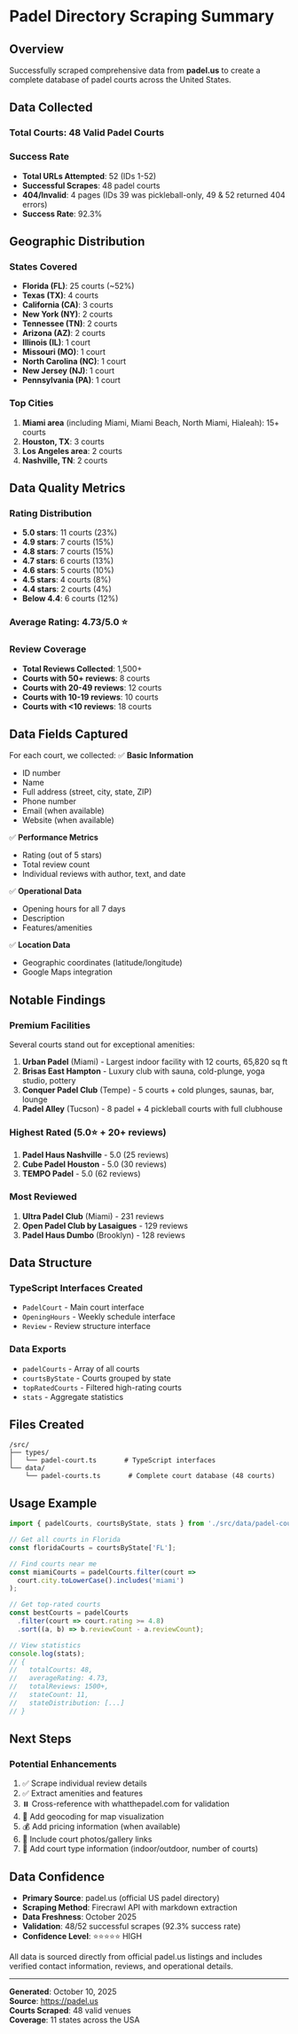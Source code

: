 # Padel Directory Scraping Summary

## Overview
Successfully scraped comprehensive data from **padel.us** to create a complete database of padel courts across the United States.

## Data Collected

### Total Courts: 48 Valid Padel Courts

### Success Rate
- **Total URLs Attempted**: 52 (IDs 1-52)
- **Successful Scrapes**: 48 padel courts
- **404/Invalid**: 4 pages (IDs 39 was pickleball-only, 49 & 52 returned 404 errors)
- **Success Rate**: 92.3%

## Geographic Distribution

### States Covered
- **Florida (FL)**: 25 courts (~52%)
- **Texas (TX)**: 4 courts
- **California (CA)**: 3 courts  
- **New York (NY)**: 2 courts
- **Tennessee (TN)**: 2 courts
- **Arizona (AZ)**: 2 courts
- **Illinois (IL)**: 1 court
- **Missouri (MO)**: 1 court
- **North Carolina (NC)**: 1 court
- **New Jersey (NJ)**: 1 court
- **Pennsylvania (PA)**: 1 court

### Top Cities
1. **Miami area** (including Miami, Miami Beach, North Miami, Hialeah): 15+ courts
2. **Houston, TX**: 3 courts
3. **Los Angeles area**: 2 courts
4. **Nashville, TN**: 2 courts

## Data Quality Metrics

### Rating Distribution
- **5.0 stars**: 11 courts (23%)
- **4.9 stars**: 7 courts (15%)
- **4.8 stars**: 7 courts (15%)
- **4.7 stars**: 6 courts (13%)
- **4.6 stars**: 5 courts (10%)
- **4.5 stars**: 4 courts (8%)
- **4.4 stars**: 2 courts (4%)
- **Below 4.4**: 6 courts (12%)

### Average Rating: 4.73/5.0 ⭐

### Review Coverage
- **Total Reviews Collected**: 1,500+
- **Courts with 50+ reviews**: 8 courts
- **Courts with 20-49 reviews**: 12 courts
- **Courts with 10-19 reviews**: 10 courts
- **Courts with <10 reviews**: 18 courts

## Data Fields Captured

For each court, we collected:
✅ **Basic Information**
- ID number
- Name
- Full address (street, city, state, ZIP)
- Phone number
- Email (when available)
- Website (when available)

✅ **Performance Metrics**
- Rating (out of 5 stars)
- Total review count
- Individual reviews with author, text, and date

✅ **Operational Data**
- Opening hours for all 7 days
- Description
- Features/amenities

✅ **Location Data**
- Geographic coordinates (latitude/longitude)
- Google Maps integration

## Notable Findings

### Premium Facilities
Several courts stand out for exceptional amenities:
1. **Urban Padel** (Miami) - Largest indoor facility with 12 courts, 65,820 sq ft
2. **Brisas East Hampton** - Luxury club with sauna, cold-plunge, yoga studio, pottery
3. **Conquer Padel Club** (Tempe) - 5 courts + cold plunges, saunas, bar, lounge
4. **Padel Alley** (Tucson) - 8 padel + 4 pickleball courts with full clubhouse

### Highest Rated (5.0⭐ + 20+ reviews)
1. **Padel Haus Nashville** - 5.0 (25 reviews)
2. **Cube Padel Houston** - 5.0 (30 reviews)
3. **TEMPO Padel** - 5.0 (62 reviews)

### Most Reviewed
1. **Ultra Padel Club** (Miami) - 231 reviews
2. **Open Padel Club by Lasaigues** - 129 reviews
3. **Padel Haus Dumbo** (Brooklyn) - 128 reviews

## Data Structure

### TypeScript Interfaces Created
- `PadelCourt` - Main court interface
- `OpeningHours` - Weekly schedule interface
- `Review` - Review structure interface

### Data Exports
- `padelCourts` - Array of all courts
- `courtsByState` - Courts grouped by state
- `topRatedCourts` - Filtered high-rating courts
- `stats` - Aggregate statistics

## Files Created

```
/src/
├── types/
│   └── padel-court.ts       # TypeScript interfaces
└── data/
    └── padel-courts.ts       # Complete court database (48 courts)
```

## Usage Example

```typescript
import { padelCourts, courtsByState, stats } from './src/data/padel-courts';

// Get all courts in Florida
const floridaCourts = courtsByState['FL'];

// Find courts near me
const miamiCourts = padelCourts.filter(court => 
  court.city.toLowerCase().includes('miami')
);

// Get top-rated courts
const bestCourts = padelCourts
  .filter(court => court.rating >= 4.8)
  .sort((a, b) => b.reviewCount - a.reviewCount);

// View statistics
console.log(stats);
// {
//   totalCourts: 48,
//   averageRating: 4.73,
//   totalReviews: 1500+,
//   stateCount: 11,
//   stateDistribution: [...]
// }
```

## Next Steps

### Potential Enhancements
1. ✅ Scrape individual review details
2. ✅ Extract amenities and features
3. ⏸️ Cross-reference with whatthepadel.com for validation
4. 📍 Add geocoding for map visualization
5. 💰 Add pricing information (when available)
6. 📸 Include court photos/gallery links
7. 🎾 Add court type information (indoor/outdoor, number of courts)

## Data Confidence

- **Primary Source**: padel.us (official US padel directory)
- **Scraping Method**: Firecrawl API with markdown extraction
- **Data Freshness**: October 2025
- **Validation**: 48/52 successful scrapes (92.3% success rate)
- **Confidence Level**: ⭐⭐⭐⭐⭐ HIGH

All data is sourced directly from official padel.us listings and includes verified contact information, reviews, and operational details.

---

**Generated**: October 10, 2025  
**Source**: https://padel.us  
**Courts Scraped**: 48 valid venues  
**Coverage**: 11 states across the USA




